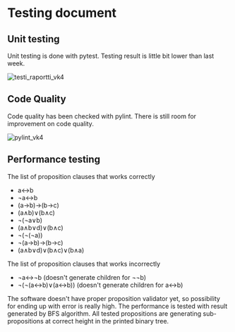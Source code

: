 # Testing document

## Unit testing
Unit testing is done with pytest. Testing result is little bit lower than last week.

![testi_raportti_vk4](https://user-images.githubusercontent.com/94007460/204107975-b8230ee0-2eb5-4839-aacd-e302ef04327a.png)


## Code Quality
Code quality has been checked with pylint. There is still room for improvement on code quality.

![pylint_vk4](https://user-images.githubusercontent.com/94007460/204107968-da117fcb-04e3-46ac-8d50-60cf93794711.png)

## Performance testing

The list of proposition clauses that works correctly
- a↔b
- ¬a↔b
- (a→b)→(b→c)
- (a∧b)∨(b∧c)
- ¬(¬a∨b)
- (a∧b∨d)∨(b∧c)
- ¬(¬(¬a))
- ¬(a→b)→(b→c)
- (a∧b∨d)∨(b∧c)∨(b∧a)

The list of proposition clauses that works incorrectly
- ¬a↔¬b (doesn't generate children for ¬¬b)
- ¬(¬(a↔b)∨(a↔b)) (doesn't generate children for a↔b)

The software doesn't have proper proposition validator yet, so possibility for ending up with error is really high. The performance is tested with result generated by BFS algorithm. All tested propositions are generating sub-propositions at correct height in the printed binary tree. 
